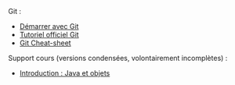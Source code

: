 Git :

* [Démarrer avec Git](https://pageperso.lis-lab.fr/~petru.valicov/Cours/archives/Aix/M2104/Demarrer%20avec%20Git)
* [Tutoriel officiel Git](https://git-scm.com/docs/gittutorial)
* [Git Cheat-sheet](https://education.github.com/git-cheat-sheet-education.pdf)

Support cours (versions condensées, volontairement incomplètes) :
* [Introduction : Java et objets](http://pageperso.lis-lab.fr/~petru.valicov/Cours/M2103/BPOO_Generalites_x4.pdf)

